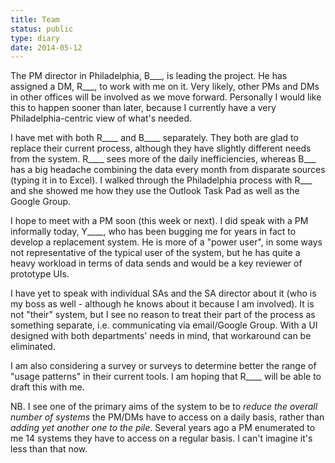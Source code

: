```yaml
---
title: Team
status: public
type: diary
date: 2014-05-12
---
```


The PM director in Philadelphia, B___, is leading the project. He has assigned a DM, R___, to work with me on it. Very likely, other PMs and DMs in other offices will be involved as we move forward. Personally I would like this to happen sooner than later, because I currently have a very Philadelphia-centric view of what's needed.

I have met with both R____ and B____ separately. They both are glad to replace their current process, although they have slightly different needs from the system. R____ sees more of the daily inefficiencies, whereas B___ has a big headache combining the data every month from disparate sources (typing it in to Excel). I walked through the Philadelphia process with R___ and she showed me how they use the Outlook Task Pad as well as the Google Group.

I hope to meet with a PM soon (this week or next). I did speak with a PM informally today, Y____, who has been bugging me for years in fact to develop a replacement system. He is more of a "power user", in some ways not representative of the typical user of the system, but he has quite a heavy workload in terms of data sends and would be a key reviewer of prototype UIs.

I have yet to speak with individual SAs and the SA director about it (who is my boss as well - although he knows about it because I am involved). It is not "their" system, but I see no reason to treat their part of the process as something separate, i.e. communicating via email/Google Group. With a UI designed with both departments' needs in mind, that workaround can be eliminated.

I am also considering a survey or surveys to determine better the range of "usage patterns" in their current tools. I am hoping that R____ will be able to draft this with me.

NB. I see one of the primary aims of the system to be to _reduce the overall number of systems_ the PM/DMs have to access on a daily basis, rather than _adding yet another one to the pile_. Several years ago a PM enumerated to me 14 systems they have to access on a regular basis. I can't imagine it's less than that now.
